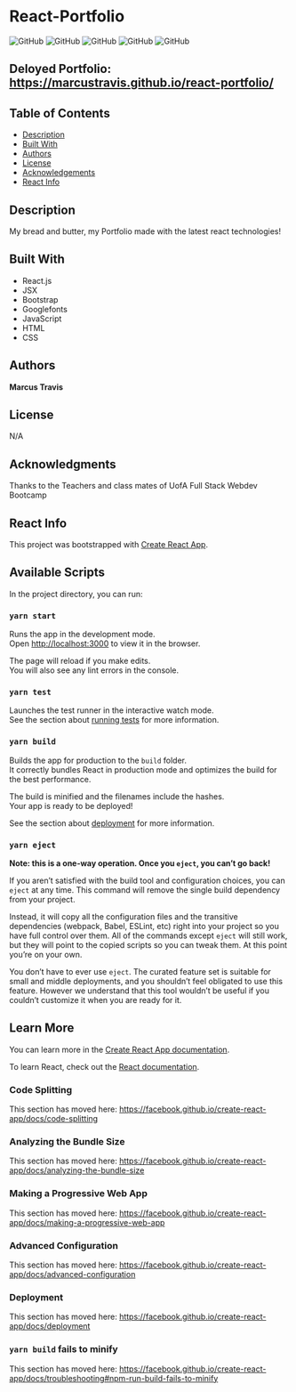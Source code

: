  
# React-Portfolio

![GitHub](https://img.shields.io/github/repo-size/MarcusTravis/react-portfolio?style=plastic) ![GitHub](https://img.shields.io/github/last-commit/MarcusTravis/react-portfolio?style=plastic) ![GitHub](https://img.shields.io/github/languages/top/MarcusTravis/react-portfolio?style=plastic) ![GitHub](https://img.shields.io/github/license/MarcusTravis/react-portfolio?style=plastic) ![GitHub](https://img.shields.io/github/followers/MarcusTravis?style=social)

## Deloyed Portfolio: https://marcustravis.github.io/react-portfolio/

## Table of Contents

* [Description](#description)
* [Built With](#built-with)
* [Authors](#authors)
* [License](#license)
* [Acknowledgements](#acknowledgements)
* [React Info](#react-info)

## Description

My bread and butter, my Portfolio made with the latest react technologies!

## Built With

* React.js
* JSX
* Bootstrap
* Googlefonts
* JavaScript
* HTML
* CSS

## Authors

**Marcus Travis**

## License

N/A

## Acknowledgments

Thanks to the Teachers and class mates of UofA Full Stack Webdev Bootcamp


## React Info
This project was bootstrapped with [Create React App](https://github.com/facebook/create-react-app).

## Available Scripts

In the project directory, you can run:

### `yarn start`

Runs the app in the development mode.<br />
Open [http://localhost:3000](http://localhost:3000) to view it in the browser.

The page will reload if you make edits.<br />
You will also see any lint errors in the console.

### `yarn test`

Launches the test runner in the interactive watch mode.<br />
See the section about [running tests](https://facebook.github.io/create-react-app/docs/running-tests) for more information.

### `yarn build`

Builds the app for production to the `build` folder.<br />
It correctly bundles React in production mode and optimizes the build for the best performance.

The build is minified and the filenames include the hashes.<br />
Your app is ready to be deployed!

See the section about [deployment](https://facebook.github.io/create-react-app/docs/deployment) for more information.

### `yarn eject`

**Note: this is a one-way operation. Once you `eject`, you can’t go back!**

If you aren’t satisfied with the build tool and configuration choices, you can `eject` at any time. This command will remove the single build dependency from your project.

Instead, it will copy all the configuration files and the transitive dependencies (webpack, Babel, ESLint, etc) right into your project so you have full control over them. All of the commands except `eject` will still work, but they will point to the copied scripts so you can tweak them. At this point you’re on your own.

You don’t have to ever use `eject`. The curated feature set is suitable for small and middle deployments, and you shouldn’t feel obligated to use this feature. However we understand that this tool wouldn’t be useful if you couldn’t customize it when you are ready for it.

## Learn More

You can learn more in the [Create React App documentation](https://facebook.github.io/create-react-app/docs/getting-started).

To learn React, check out the [React documentation](https://reactjs.org/).

### Code Splitting

This section has moved here: https://facebook.github.io/create-react-app/docs/code-splitting

### Analyzing the Bundle Size

This section has moved here: https://facebook.github.io/create-react-app/docs/analyzing-the-bundle-size

### Making a Progressive Web App

This section has moved here: https://facebook.github.io/create-react-app/docs/making-a-progressive-web-app

### Advanced Configuration

This section has moved here: https://facebook.github.io/create-react-app/docs/advanced-configuration

### Deployment

This section has moved here: https://facebook.github.io/create-react-app/docs/deployment

### `yarn build` fails to minify

This section has moved here: https://facebook.github.io/create-react-app/docs/troubleshooting#npm-run-build-fails-to-minify
